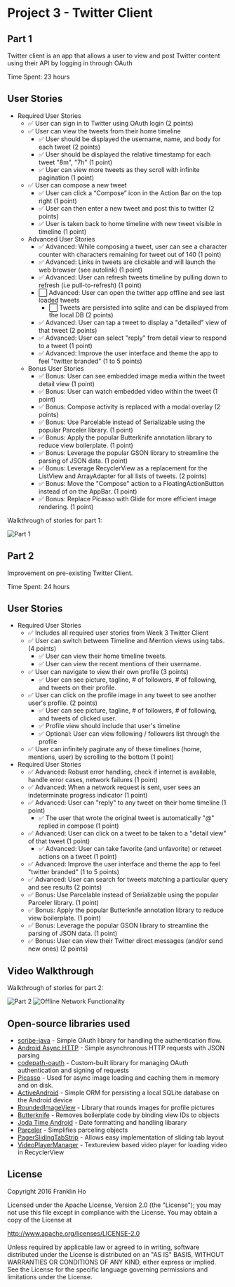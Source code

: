 # Project 3 - Twitter Client

## Part 1

Twitter client is an app that allows a user to view and post Twitter content using their API by logging in through OAuth

Time Spent: 23 hours

## User Stories

  * Required User Stories
	*  :white_check_mark: User can sign in to Twitter using OAuth login (2 points)
	*  :white_check_mark: User can view the tweets from their home timeline
		*  :white_check_mark: User should be displayed the username, name, and body for each tweet (2 points)
		*  :white_check_mark: User should be displayed the relative timestamp for each tweet "8m", "7h" (1 point)
		*  :white_check_mark: User can view more tweets as they scroll with infinite pagination (1 point)
	*  :white_check_mark: User can compose a new tweet
		*  :white_check_mark: User can click a “Compose” icon in the Action Bar on the top right (1 point)
		*  :white_check_mark: User can then enter a new tweet and post this to twitter (2 points)
		*  :white_check_mark: User is taken back to home timeline with new tweet visible in timeline (1 point)
	* Advanced User Stories
		*  :white_check_mark: Advanced: While composing a tweet, user can see a character counter with characters remaining for tweet out of 140 (1 point)
		*  :white_check_mark: Advanced: Links in tweets are clickable and will launch the web browser (see autolink) (1 point)
		*  :white_check_mark: Advanced: User can refresh tweets timeline by pulling down to refresh (i.e pull-to-refresh) (1 point)
		*  :white_large_square: Advanced: User can open the twitter app offline and see last loaded tweets
			*  :white_large_square: 	Tweets are persisted into sqlite and can be displayed from the local DB (2 points)
		*  :white_check_mark: Advanced: User can tap a tweet to display a "detailed" view of that tweet (2 points)
		*  :white_check_mark: Advanced: User can select "reply" from detail view to respond to a tweet (1 point)
		*  :white_check_mark: Advanced: Improve the user interface and theme the app to feel "twitter branded" (1 to 5 points)
	* Bonus User Stories
		*  :white_check_mark: Bonus: User can see embedded image media within the tweet detail view (1 point)
		*  :white_check_mark: Bonus: User can watch embedded video within the tweet (1 point)
		*  :white_check_mark: Bonus: Compose activity is replaced with a modal overlay (2 points)
		*  :white_check_mark: Bonus: Use Parcelable instead of Serializable using the popular Parceler library. (1 point)
		*  :white_check_mark: Bonus: Apply the popular Butterknife annotation library to reduce view boilerplate. (1 point)
		*  :white_check_mark: Bonus: Leverage the popular GSON library to streamline the parsing of JSON data. (1 point)
		*  :white_check_mark: Bonus: Leverage RecyclerView as a replacement for the ListView and ArrayAdapter for all lists of tweets. (2 points)
		*  :white_check_mark: Bonus: Move the "Compose" action to a FloatingActionButton instead of on the AppBar. (1 point)
		*  :white_check_mark: Bonus: Replace Picasso with Glide for more efficient image rendering. (1 point)


Walkthrough of stories for part 1:

![Part 1](https://github.com/franklinho/twitter-client-android/blob/master/TwitterClientWalkThrough.gif)


## Part 2

Improvement on pre-existing Twitter Client.

Time Spent: 24 hours

## User Stories

  * Required User Stories
	*  :white_check_mark: Includes all required user stories from Week 3 Twitter Client
	*  :white_check_mark: User can switch between Timeline and Mention views using tabs. (4 points)
		*  :white_check_mark: User can view their home timeline tweets.
		*  :white_check_mark: User can view the recent mentions of their username.
	*  :white_check_mark: User can navigate to view their own profile (3 points)
		*  :white_check_mark: User can see picture, tagline, # of followers, # of following, and tweets on their profile.
	*  :white_check_mark: User can click on the profile image in any tweet to see another user's profile. (2 points)
		*  :white_check_mark: User can see picture, tagline, # of followers, # of following, and tweets of clicked user.
		*  :white_check_mark: Profile view should include that user's timeline
		*  :white_check_mark: Optional: User can view following / followers list through the profile
	*  :white_check_mark: User can infinitely paginate any of these timelines (home, mentions, user) by scrolling to the bottom (1 point)
  * Required User Stories
	*  :white_check_mark: Advanced: Robust error handling, check if internet is available, handle error cases, network failures (1 point)
	*  :white_check_mark: Advanced: When a network request is sent, user sees an indeterminate progress indicator (1 point)
	*  :white_check_mark: Advanced: User can "reply" to any tweet on their home timeline (1 point)
		*  :white_check_mark: The user that wrote the original tweet is automatically "@" replied in compose (1 point)
	*  :white_check_mark: Advanced: User can click on a tweet to be taken to a "detail view" of that tweet (1 point)
		*  :white_check_mark: Advanced: User can take favorite (and unfavorite) or retweet actions on a tweet (1 point)
	*  :white_check_mark: Advanced: Improve the user interface and theme the app to feel "twitter branded" (1 to 5 points)
	*  :white_check_mark: Advanced: User can search for tweets matching a particular query and see results (2 points)
	*  :white_check_mark: Bonus: Use Parcelable instead of Serializable using the popular Parceler library. (1 point)
	*  :white_check_mark: Bonus: Apply the popular Butterknife annotation library to reduce view boilerplate. (1 point)
	*  :white_check_mark: Bonus: Leverage the popular GSON library to streamline the parsing of JSON data. (1 point)
	*  :white_check_mark: Bonus: User can view their Twitter direct messages (and/or send new ones) (2 points)

## Video Walkthrough 

Walkthrough of stories for part 2:

![Part 2](https://github.com/franklinho/twitter-client-android/blob/master/TwitterClientWalkThrough2.gif)
![Offline Network Functionality](https://github.com/franklinho/twitter-client-android/blob/master/TwitterClientWalkThrough4.gif)


## Open-source libraries used

 * [scribe-java](https://github.com/fernandezpablo85/scribe-java) - Simple OAuth library for handling the authentication flow.
 * [Android Async HTTP](https://github.com/loopj/android-async-http) - Simple asynchronous HTTP requests with JSON parsing
 * [codepath-oauth](https://github.com/thecodepath/android-oauth-handler) - Custom-built library for managing OAuth authentication and signing of requests
 * [Picasso](https://github.com/square/picasso) - Used for async image loading and caching them in memory and on disk.
 * [ActiveAndroid](https://github.com/pardom/ActiveAndroid) - Simple ORM for persisting a local SQLite database on the Android device
 * [RoundedImageView](https://github.com/vinc3m1/RoundedImageView) - Library that rounds images for profile pictures
 * [Butterknife](http://jakewharton.github.io/butterknife/) - Removes boilerplate code by binding view IDs to objects
 * [Joda Time Android](https://github.com/dlew/joda-time-android) - Date formatting and handling libarary
 * [Parceler](https://github.com/johncarl81/parceler) - Simplifies parceling objects
 * [PagerSlidingTabStrip](https://github.com/astuetz/PagerSlidingTabStrip) - Allows easy implementation of sliding tab layout
 * [VideoPlayerManager](https://github.com/danylovolokh/VideoPlayerManager) - Textureview based video player for loading video in RecyclerView

## License

Copyright 2016 Franklin Ho

Licensed under the Apache License, Version 2.0 (the "License");
you may not use this file except in compliance with the License.
You may obtain a copy of the License at

http://www.apache.org/licenses/LICENSE-2.0

Unless required by applicable law or agreed to in writing, software
distributed under the License is distributed on an "AS IS" BASIS,
WITHOUT WARRANTIES OR CONDITIONS OF ANY KIND, either express or implied.
See the License for the specific language governing permissions and
limitations under the License.